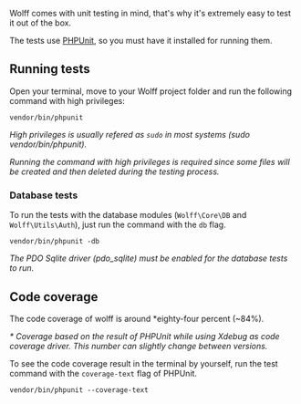 Wolff comes with unit testing in mind, that's why it's extremely easy to test it out of the box.

The tests use [PHPUnit](https://phpunit.de), so you must have it installed for running them.

## Running tests

Open your terminal, move to your Wolff project folder and run the following command with high privileges:

```
vendor/bin/phpunit
```

_High privileges is usually refered as `sudo` in most systems (sudo vendor/bin/phpunit)._

_Running the command with high privileges is required since some files will be created and then deleted during the testing process._

### Database tests

To run the tests with the database modules (`Wolff\Core\DB` and `Wolff\Utils\Auth`), just run the command with the `db` flag.

```
vendor/bin/phpunit -db
```

_The PDO Sqlite driver (pdo\_sqlite) must be enabled for the database tests to run._

## Code coverage

The code coverage of wolff is around *eighty-four percent (~84%).

_\* Coverage based on the result of PHPUnit while using Xdebug as code coverage driver. This number can slightly change between versions._

To see the code coverage result in the terminal by yourself, run the test command with the `coverage-text` flag of PHPUnit.

```
vendor/bin/phpunit --coverage-text
```
